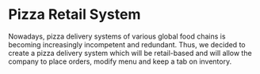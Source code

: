 # Pizza Retail System


Nowadays, pizza delivery systems of various global food chains is becoming increasingly incompetent and redundant. Thus, we decided to create a pizza delivery system which will be retail-based and will allow the company to place orders, modify menu and keep a tab on inventory.
